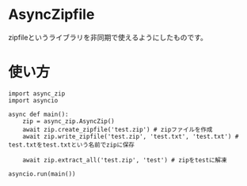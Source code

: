 # AsyncZipfile
zipfileというライブラリを非同期で使えるようにしたものです。

# 使い方
```
import async_zip
import asyncio

async def main():
    zip = async_zip.AsyncZip()
    await zip.create_zipfile('test.zip') # zipファイルを作成
    await zip.write_zipfile('test.zip', 'test.txt', 'test.txt') # test.txtをtest.txtという名前でzipに保存

    await zip.extract_all('test.zip', 'test') # zipをtestに解凍

asyncio.run(main())
```